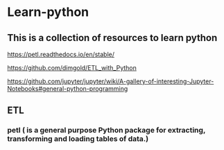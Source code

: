 # Learn-python

## This is a collection of resources to learn python 



https://petl.readthedocs.io/en/stable/

https://github.com/dimgold/ETL_with_Python

https://github.com/jupyter/jupyter/wiki/A-gallery-of-interesting-Jupyter-Notebooks#general-python-programming

## ETL
### petl ( is a general purpose Python package for extracting, transforming and loading tables of data.)
